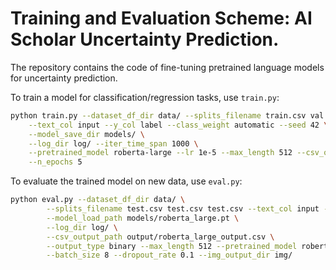 # Training and Evaluation Scheme: AI Scholar Uncertainty Prediction.

The repository contains the code of fine-tuning pretrained language models for uncertainty prediction.

To train a model for classification/regression tasks, use `train.py`:

```bash
python train.py --dataset_df_dir data/ --splits_filename train.csv val.csv test.csv \
    --text_col input --y_col label --class_weight automatic --seed 42 \
    --model_save_dir models/ \
    --log_dir log/ --iter_time_span 1000 \
    --pretrained_model roberta-large --lr 1e-5 --max_length 512 --csv_output_path output/roberta_large_output.csv \
    --n_epochs 5

```

To evaluate the trained model on new data, use `eval.py`:

```bash
python eval.py --dataset_df_dir data/ \
        --splits_filename test.csv test.csv test.csv --text_col input --y_col label --num_numeric_features 0 \
        --model_load_path models/roberta_large.pt \
        --log_dir log/ \
        --csv_output_path output/roberta_large_output.csv \
        --output_type binary --max_length 512 --pretrained_model roberta-large \
        --batch_size 8 --dropout_rate 0.1 --img_output_dir img/ 
```